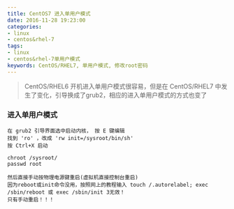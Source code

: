 ```yaml
---
title: CentOS7 进入单用户模式
date: 2016-11-28 19:23:00
categories:
- linux
- centos&rhel-7
tags:
- linux
- centos&rhel-7单用户模式
keywords: CentOS/RHEL7, 单用户模式, 修改root密码
---
```

> CentOS/RHEL6 开机进入单用户模式很容易，但是在 CentOS/RHEL7 中发生了变化，引导换成了grub2，相应的进入单用户模式的方式也变了

<!-- more -->

### 进入单用户模式
<pre><code class="language-bash line-numbers">在 grub2 引导界面选中启动内核， 按 E 键编辑
找到 'ro' ，改成 'rw init=/sysroot/bin/sh'
按 Ctrl+X 启动

chroot /sysroot/
passwd root

然后直接手动按物理电源键重启(虚拟机直接控制台重启)
因为reboot或init命令没用，按照网上的教程输入 touch /.autorelabel; exec /sbin/reboot 或 exec /sbin/init 3无效！
只有手动重启！！！
</code></pre>
